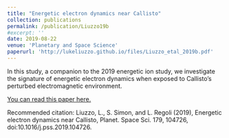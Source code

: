```yaml
---
title: "Energetic electron dynamics near Callisto"
collection: publications
permalink: /publication/Liuzzo19b
#excerpt: ''
date: 2019-08-22
venue: 'Planetary and Space Science'
paperurl: 'http://lukeliuzzo.github.io/files/Liuzzo_etal_2019b.pdf'
---
```

In this study, a companion to the 2019 energetic ion study, we investigate the signature of energetic electron dynamics when exposed to Callisto’s perturbed electromagnetic environment.

[You can read this paper here.](http://lukeliuzzo.github.io/files/Liuzzo_etal_2019b.pdf)

Recommended citation: Liuzzo, L., S. Simon, and L. Regoli (2019), Energetic electron dynamics near Callisto, Planet. Space Sci. 179, 104726, doi:10.1016/j.pss.2019.104726.
